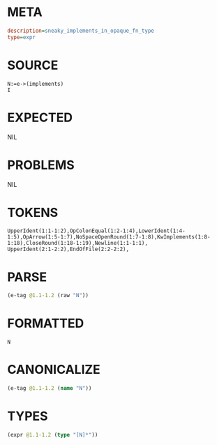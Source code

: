 # META
~~~ini
description=sneaky_implements_in_opaque_fn_type
type=expr
~~~
# SOURCE
~~~roc
N:=e->(implements)
I
~~~
# EXPECTED
NIL
# PROBLEMS
NIL
# TOKENS
~~~zig
UpperIdent(1:1-1:2),OpColonEqual(1:2-1:4),LowerIdent(1:4-1:5),OpArrow(1:5-1:7),NoSpaceOpenRound(1:7-1:8),KwImplements(1:8-1:18),CloseRound(1:18-1:19),Newline(1:1-1:1),
UpperIdent(2:1-2:2),EndOfFile(2:2-2:2),
~~~
# PARSE
~~~clojure
(e-tag @1.1-1.2 (raw "N"))
~~~
# FORMATTED
~~~roc
N
~~~
# CANONICALIZE
~~~clojure
(e-tag @1.1-1.2 (name "N"))
~~~
# TYPES
~~~clojure
(expr @1.1-1.2 (type "[N]*"))
~~~
